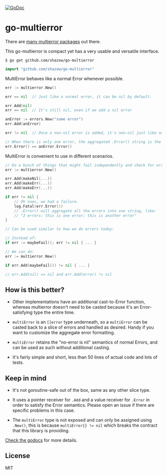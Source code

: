 [![GoDoc](https://godoc.org/github.com/shazow/go-multierror?status.svg)](https://godoc.org/github.com/shazow/go-multierror)

# go-multierror

There are [many multierror packages](https://godoc.org/?q=multierror) out there.

This go-multierror is compact yet has a very usable and versatile interface.

```
$ go get github.com/shazow/go-multierror
```

```go
import "github.com/shazow/go-multierror"
```

MultiError behaves like a normal Error whenever possible.

```go
err := multierror.New()

err == nil  // Just like a normal error, it can be nil by default.

err.Add(nil)
err == nil  // It's still nil, even if we add a nil error

anError := errors.New("some error")
err.Add(anError)

err != nil  // Once a non-nil error is added, it's non-nil just like normal errors.

// When there is only one error, the aggregated .Error() string is the same.
err.Error() == anError.Error()
```

MultiError is convenient to use in different scenarios.

```go
// Do a bunch of things that might fail independently and check for errors once in the end:
err := multierror.New()

err.Add(makeNil(...))
err.Add(makeErr(...))
err.Add(makeErr(...))

if err != nil {
	// Oh noes, we had a failure.
    log.Fatal(err.Error())
	// .Error() will aggregate all the errors into one string, like:
	// "2 errors: this is one error; this is another error"
}
```

```go
// Can be used similar to how we do errors today:

// Instead of:
if err := maybeFail(); err != nil { ... }

// We can do:
err := multierror.New()

if err.Add(maybeFail()) != nil { ... }

// err.Add(nil) == nil and err.Add(error) != nil
```

## How is this better?

* Other implementations have an additional cast-to-Error function, whereas
  multierror doesn't need to be casted because it's an Error-satisfying type the
  entire time.

* `multiError` is an `[]error` type underneath, so a `multiError` can be casted
  back to a slice of errors and handled as desired. Handy if you want to
  customize the aggregate error formatting.

* `multiError` retains the "no-error is nil" semantics of normal Errors, and can
  be used as such without additional casting.

* It's fairly simple and short, less than 50 lines of actual code and lots of
  tests.


## Keep in mind

* It's not goroutine-safe out of the box, same as any other slice type.

* It uses a pointer receiver for `.Add` and a value receiver for `.Error`
  in order to satisfy the Error semantics. Please open an issue if there are
  specific problems in this case.

* The `multiError` type is not exposed and can only be assigned using `.New()`,
  this is because `multiError{} != nil` which breaks the contract that this
  library is providing.

[Check the godocs](https://godoc.org/github.com/shazow/go-multierror) for more
details.


## License

MIT
